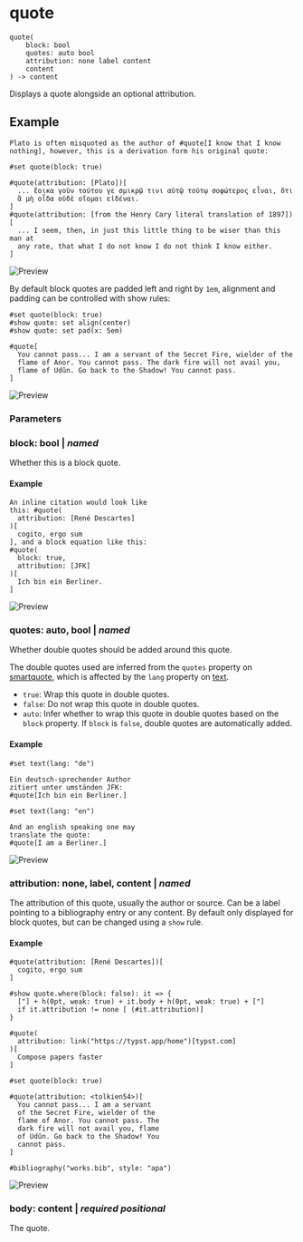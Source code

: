 
# quote

```
quote(
    block: bool
    quotes: auto bool
    attribution: none label content
    content
) -> content
```
Displays a quote alongside an optional attribution.

## Example

<div class="previewed-code">

    Plato is often misquoted as the author of #quote[I know that I know
    nothing], however, this is a derivation form his original quote:

    #set quote(block: true)

    #quote(attribution: [Plato])[
      ... ἔοικα γοῦν τούτου γε σμικρῷ τινι αὐτῷ τούτῳ σοφώτερος εἶναι, ὅτι
      ἃ μὴ οἶδα οὐδὲ οἴομαι εἰδέναι.
    ]
    #quote(attribution: [from the Henry Cary literal translation of 1897])[
      ... I seem, then, in just this little thing to be wiser than this man at
      any rate, that what I do not know I do not think I know either.
    ]

<div class="preview">

![Preview](/assets/489a5ed7392113f962651305e5c032e2.png)

</div>

</div>

By default block quotes are padded left and right by
<span class="typ-num">`1em`</span>, alignment and padding can be
controlled with show rules:

<div class="previewed-code">

    #set quote(block: true)
    #show quote: set align(center)
    #show quote: set pad(x: 5em)

    #quote[
      You cannot pass... I am a servant of the Secret Fire, wielder of the
      flame of Anor. You cannot pass. The dark fire will not avail you,
      flame of Udûn. Go back to the Shadow! You cannot pass.
    ]

<div class="preview">

![Preview](/assets/40b36fe0f7e9d3304a4afc3121f6f2fb.png)

</div>

</div>


### Parameters


### block: bool | _named_

Whether this is a block quote.


#### Example

<div class="previewed-code">

    An inline citation would look like
    this: #quote(
      attribution: [René Descartes]
    )[
      cogito, ergo sum
    ], and a block equation like this:
    #quote(
      block: true,
      attribution: [JFK]
    )[
      Ich bin ein Berliner.
    ]

<div class="preview">

![Preview](/assets/6d82e3cc8b943b344ef47617ef14f5d7.png)

</div>

</div>


### quotes: auto, bool | _named_

Whether double quotes should be added around this quote.

The double quotes used are inferred from the `quotes` property on
[smartquote](/reference/text/smartquote/ "smartquote"), which is
affected by the `lang` property on [text](/reference/text/text/ "text").

- <span class="typ-key">`true`</span>: Wrap this quote in double quotes.
- <span class="typ-key">`false`</span>: Do not wrap this quote in double
  quotes.
- <span class="typ-key">`auto`</span>: Infer whether to wrap this quote
  in double quotes based on the `block` property. If `block` is
  <span class="typ-key">`false`</span>, double quotes are automatically
  added.


#### Example

<div class="previewed-code">

    #set text(lang: "de")

    Ein deutsch-sprechender Author
    zitiert unter umständen JFK:
    #quote[Ich bin ein Berliner.]

    #set text(lang: "en")

    And an english speaking one may
    translate the quote:
    #quote[I am a Berliner.]

<div class="preview">

![Preview](/assets/dd0b26e309b9aa03b7307ee1deb14808.png)

</div>

</div>


### attribution: none, label, content | _named_

The attribution of this quote, usually the author or source. Can be a
label pointing to a bibliography entry or any content. By default only
displayed for block quotes, but can be changed using a
<span class="typ-key">`show`</span> rule.


#### Example

<div class="previewed-code">

    #quote(attribution: [René Descartes])[
      cogito, ergo sum
    ]

    #show quote.where(block: false): it => {
      ["] + h(0pt, weak: true) + it.body + h(0pt, weak: true) + ["]
      if it.attribution != none [ (#it.attribution)]
    }

    #quote(
      attribution: link("https://typst.app/home")[typst.com]
    )[
      Compose papers faster
    ]

    #set quote(block: true)

    #quote(attribution: <tolkien54>)[
      You cannot pass... I am a servant
      of the Secret Fire, wielder of the
      flame of Anor. You cannot pass. The
      dark fire will not avail you, flame
      of Udûn. Go back to the Shadow! You
      cannot pass.
    ]

    #bibliography("works.bib", style: "apa")

<div class="preview">

![Preview](/assets/6c1d01df1df68254a7fe801396417a99.png)

</div>

</div>


### body: content | _required_ _positional_

The quote.

